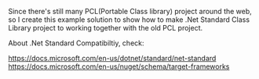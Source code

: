 Since there's still many PCL(Portable Class library) project around the web, so I create this example solution to show how to make .Net Standard Class Library project to working together with the old PCL project.

About .Net Standard Compatibiltiy, check: 

https://docs.microsoft.com/en-us/dotnet/standard/net-standard  
https://docs.microsoft.com/en-us/nuget/schema/target-frameworks
